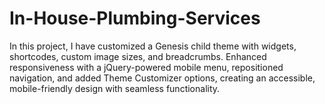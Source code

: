# In-House-Plumbing-Services
In this project, I have customized a Genesis child theme with widgets, shortcodes, custom image sizes, and breadcrumbs. Enhanced responsiveness with a jQuery-powered mobile menu, repositioned navigation, and added Theme Customizer options, creating an accessible, mobile-friendly design with seamless functionality.
